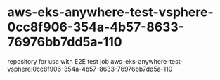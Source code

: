 # aws-eks-anywhere-test-vsphere-0cc8f906-354a-4b57-8633-76976bb7dd5a-110
repository for use with E2E test job aws-eks-anywhere-test-vsphere:0cc8f906-354a-4b57-8633-76976bb7dd5a-110
